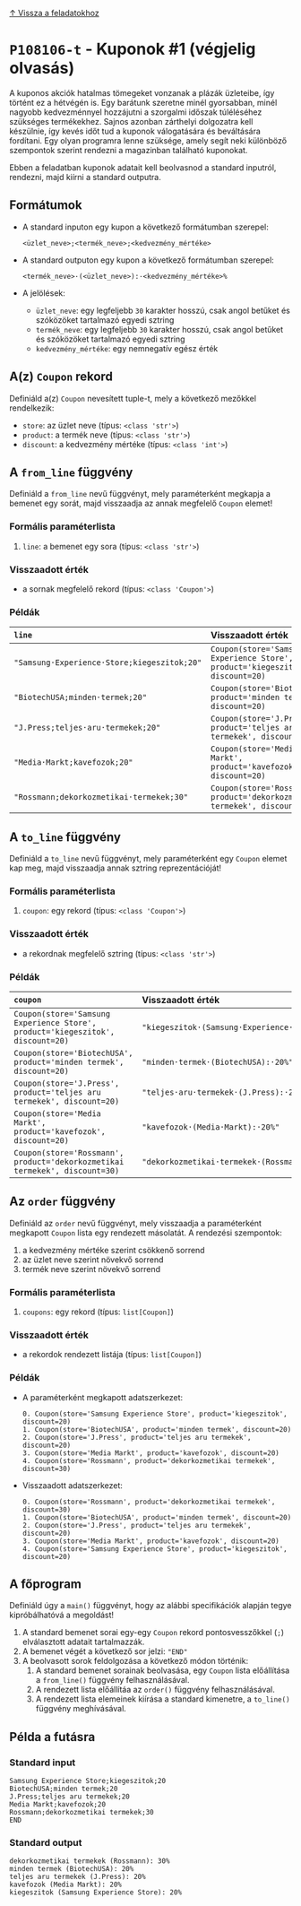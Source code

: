 [↑ Vissza a feladatokhoz](./README.md)

# `P108106-t` - Kuponok #1 (végjelig olvasás)


A kuponos akciók hatalmas tömegeket vonzanak a plázák üzleteibe, így történt ez a hétvégén is. Egy barátunk szeretne 
minél gyorsabban, minél nagyobb kedvezménnyel hozzájutni a szorgalmi időszak túléléséhez szükséges termékekhez. Sajnos
azonban zárthelyi dolgozatra kell készülnie, így kevés időt tud a kuponok válogatására és beváltására fordítani.
Egy olyan programra lenne szüksége, amely segít neki különböző szempontok szerint rendezni a magazinban található
kuponokat.

Ebben a feladatban kuponok adatait kell beolvasnod a standard inputról, rendezni, majd kiírni a standard outputra.


## Formátumok


* A standard inputon egy kupon a következő formátumban szerepel:

    ```
    <üzlet_neve>;<termék_neve>;<kedvezmény_mértéke>
    ```

* A standard outputon egy kupon a következő formátumban szerepel:

    ```
    <termék_neve>·(<üzlet_neve>):·<kedvezmény_mértéke>%
    ```

* A jelölések:

    * `üzlet_neve`: egy legfeljebb `30` karakter hosszú, csak angol betűket és szóközöket tartalmazó egyedi sztring
    * `termék_neve`: egy legfeljebb `30` karakter hosszú, csak angol betűket és szóközöket tartalmazó egyedi sztring
    * `kedvezmény_mértéke`: egy nemnegatív egész érték


## A(z) `Coupon` rekord

Definiáld a(z) `Coupon` nevesített tuple-t, mely a következő mezőkkel rendelkezik:

* `store`: az üzlet neve (típus: `<class 'str'>`)
* `product`: a termék neve (típus: `<class 'str'>`)
* `discount`: a kedvezmény mértéke (típus: `<class 'int'>`)

## A `from_line` függvény

Definiáld a `from_line` nevű függvényt, mely paraméterként megkapja a bemenet egy sorát, majd visszaadja az annak megfelelő `Coupon` elemet!

### Formális paraméterlista

1. `line`: a bemenet egy sora (típus: `<class 'str'>`)

### Visszaadott érték

* a sornak megfelelő rekord (típus: `<class 'Coupon'>`)

### Példák

| `line` | Visszaadott érték | 
| :--- | :--- | 
| `"Samsung·Experience·Store;kiegeszitok;20"` | `Coupon(store='Samsung Experience Store', product='kiegeszitok', discount=20)` |
| `"BiotechUSA;minden·termek;20"` | `Coupon(store='BiotechUSA', product='minden termek', discount=20)` |
| `"J.Press;teljes·aru·termekek;20"` | `Coupon(store='J.Press', product='teljes aru termekek', discount=20)` |
| `"Media·Markt;kavefozok;20"` | `Coupon(store='Media Markt', product='kavefozok', discount=20)` |
| `"Rossmann;dekorkozmetikai·termekek;30"` | `Coupon(store='Rossmann', product='dekorkozmetikai termekek', discount=30)` |

## A `to_line` függvény

Definiáld a `to_line` nevű függvényt, mely paraméterként egy `Coupon` elemet kap meg, majd visszaadja annak sztring reprezentációját!

### Formális paraméterlista

1. `coupon`: egy rekord (típus: `<class 'Coupon'>`)

### Visszaadott érték

* a rekordnak megfelelő sztring (típus: `<class 'str'>`)

### Példák

| `coupon` | Visszaadott érték | 
| :--- | :--- | 
| `Coupon(store='Samsung Experience Store', product='kiegeszitok', discount=20)` | `"kiegeszitok·(Samsung·Experience·Store):·20%"` |
| `Coupon(store='BiotechUSA', product='minden termek', discount=20)` | `"minden·termek·(BiotechUSA):·20%"` |
| `Coupon(store='J.Press', product='teljes aru termekek', discount=20)` | `"teljes·aru·termekek·(J.Press):·20%"` |
| `Coupon(store='Media Markt', product='kavefozok', discount=20)` | `"kavefozok·(Media·Markt):·20%"` |
| `Coupon(store='Rossmann', product='dekorkozmetikai termekek', discount=30)` | `"dekorkozmetikai·termekek·(Rossmann):·30%"` |

## Az `order` függvény

Definiáld az `order` nevű függvényt, mely visszaadja a paraméterként megkapott `Coupon` lista egy rendezett másolatát. A rendezési szempontok:

1. a kedvezmény mértéke szerint csökkenő sorrend
1. az üzlet neve szerint növekvő sorrend
1. termék neve szerint növekvő sorrend

### Formális paraméterlista

1. `coupons`: egy rekord (típus: `list[Coupon]`)

### Visszaadott érték

* a rekordok rendezett listája (típus: `list[Coupon]`)

### Példák


* A paraméterként megkapott adatszerkezet:

    ```
	0. Coupon(store='Samsung Experience Store', product='kiegeszitok', discount=20)
	1. Coupon(store='BiotechUSA', product='minden termek', discount=20)
	2. Coupon(store='J.Press', product='teljes aru termekek', discount=20)
	3. Coupon(store='Media Markt', product='kavefozok', discount=20)
	4. Coupon(store='Rossmann', product='dekorkozmetikai termekek', discount=30)
    ```

* Visszaadott adatszerkezet:

    ```
	0. Coupon(store='Rossmann', product='dekorkozmetikai termekek', discount=30)
	1. Coupon(store='BiotechUSA', product='minden termek', discount=20)
	2. Coupon(store='J.Press', product='teljes aru termekek', discount=20)
	3. Coupon(store='Media Markt', product='kavefozok', discount=20)
	4. Coupon(store='Samsung Experience Store', product='kiegeszitok', discount=20)
    ```


## A főprogram

Definiáld úgy a `main()` függvényt, hogy az alábbi specifikációk alapján tegye kipróbálhatóvá a megoldást!

1. A standard bemenet sorai egy-egy `Coupon` rekord pontosvesszőkkel (`;`) elválasztott adatait tartalmazzák.
1. A bemenet végét a következő sor jelzi: `"END"`
1. A beolvasott sorok feldolgozása a következő módon történik:
   1. A standard bemenet sorainak beolvasása, egy `Coupon` lista előállítása a `from_line()` függvény felhasználásával.
   1. A rendezett lista előállítáa az `order()` függvény felhasználásával.
   1. A rendezett lista elemeinek kiírása a standard kimenetre, a `to_line()` függvény meghívásával.

## Példa a futásra

### Standard input

```
Samsung Experience Store;kiegeszitok;20
BiotechUSA;minden termek;20
J.Press;teljes aru termekek;20
Media Markt;kavefozok;20
Rossmann;dekorkozmetikai termekek;30
END
```

### Standard output

```
dekorkozmetikai termekek (Rossmann): 30%
minden termek (BiotechUSA): 20%
teljes aru termekek (J.Press): 20%
kavefozok (Media Markt): 20%
kiegeszitok (Samsung Experience Store): 20%
```